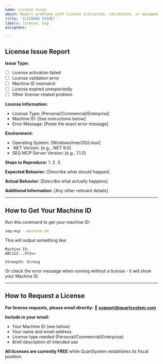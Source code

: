 ```yaml
---
name: License Issue
about: Report problems with license activation, validation, or management
title: '[LICENSE ISSUE] '
labels: license, bug
assignees: ''

---
```


## License Issue Report

**Issue Type:**
- [ ] License activation failed
- [ ] License validation error
- [ ] Machine ID mismatch
- [ ] License expired unexpectedly
- [ ] Other license-related problem

**License Information:**
- License Type: [Personal/Commercial/Enterprise]
- Machine ID: [See instructions below]
- Error Message: [Paste the exact error message]

**Environment:**
- Operating System: [Windows/macOS/Linux]
- .NET Version: [e.g., .NET 9.0]
- SEQ MCP Server Version: [e.g., 1.1.0]

**Steps to Reproduce:**
1. 
2. 
3. 

**Expected Behavior:**
[Describe what should happen]

**Actual Behavior:**
[Describe what actually happens]

**Additional Information:**
[Any other relevant details]

---

## How to Get Your Machine ID

Run this command to get your machine ID:

```bash
seq-mcp --machine-id
```

This will output something like:
```
Machine ID:
ABC123...XYZ==

Strength: Strong
```

Or check the error message when running without a license - it will show your Machine ID.

---

## How to Request a License

**For license requests, please email directly:**
📧 **[support@quartsystem.com](mailto:support@quartsystem.com)**

**Include in your email:**
- Your Machine ID (see below)
- Your name and email address
- License type needed (Personal/Commercial/Enterprise)
- Brief description of intended use

**All licenses are currently FREE** while QuartSystem establishes its fiscal position.

